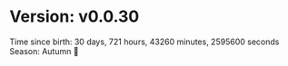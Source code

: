 # Version: v0.0.30
Time since birth: 30 days, 721 hours, 43260 minutes, 2595600 seconds
Season: Autumn 🍁
